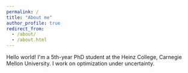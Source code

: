 ```yaml
---
permalink: /
title: "About me"
author_profile: true
redirect_from: 
  - /about/
  - /about.html
---
```


Hello world! I'm a 5th-year PhD student at the Heinz College, Carnegie Mellon University. I work on optimization under uncertainty. 

